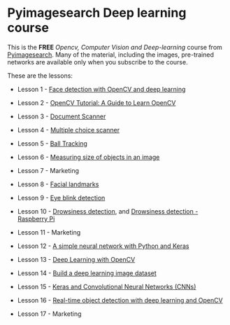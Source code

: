 # Pyimagesearch Deep learning course

This is the **FREE** *Opencv, Computer Vision and Deep-learning* course from [Pyimagesearch](https://www.pyimagesearch.com/free-opencv-computer-vision-deep-learning-crash-course/). Many of the material, including the images, pre-trained networks are available only when you subscribe to the course.

These are the lessons:

 - Lesson 1 - [Face detection with OpenCV and deep learning](https://www.pyimagesearch.com/2018/02/26/face-detection-with-opencv-and-deep-learning/?__s=lmn3dte9gs5jtp8u39cm)

- Lesson 2 - [OpenCV Tutorial: A Guide to Learn OpenCV](https://www.pyimagesearch.com/2018/07/19/opencv-tutorial-a-guide-to-learn-opencv/)

- Lesson 3 - [Document Scanner](https://www.pyimagesearch.com/2014/09/01/build-kick-ass-mobile-document-scanner-just-5-minutes/)

- Lesson 4 - [Multiple choice scanner](https://www.pyimagesearch.com/2016/10/03/bubble-sheet-multiple-choice-scanner-and-test-grader-using-omr-python-and-opencv/)

- Lesson 5 - [Ball Tracking](https://www.pyimagesearch.com/2015/09/14/ball-tracking-with-opencv/)

- Lesson 6 - [Measuring size of objects in an image](https://www.pyimagesearch.com/2016/03/28/measuring-size-of-objects-in-an-image-with-opencv/)

- Lesson 7 - Marketing

- Lesson 8 - [Facial landmarks](https://www.pyimagesearch.com/2017/04/03/facial-landmarks-dlib-opencv-python/)

- Lesson 9 - [Eye blink detection](https://www.pyimagesearch.com/2017/04/24/eye-blink-detection-opencv-python-dlib/)

- Lesson 10 - [Drowsiness detection](https://www.pyimagesearch.com/2017/05/08/drowsiness-detection-opencv/), and [Drowsiness detection - Raspberry Pi](https://www.pyimagesearch.com/2017/10/23/raspberry-pi-facial-landmarks-drowsiness-detection-with-opencv-and-dlib/)

- Lesson 11 - Marketing

- Lesson 12 - [A simple neural network with Python and Keras](https://www.pyimagesearch.com/2016/09/26/a-simple-neural-network-with-python-and-keras/)

- Lesson 13 - [Deep Learning with OpenCV](https://www.pyimagesearch.com/2017/08/21/deep-learning-with-opencv/)

- Lesson 14 - [Build a deep learning image dataset](https://www.pyimagesearch.com/2018/04/09/how-to-quickly-build-a-deep-learning-image-dataset/)

- Lesson 15 - [Keras and Convolutional Neural Networks (CNNs)](https://www.pyimagesearch.com/2018/04/16/keras-and-convolutional-neural-networks-cnns/)

- Lesson 16 - [Real-time object detection with deep learning and OpenCV](https://www.pyimagesearch.com/2017/09/18/real-time-object-detection-with-deep-learning-and-opencv/)

- Lesson 17 - Marketing